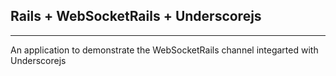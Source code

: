 ## Rails + WebSocketRails + Underscorejs
***
An application to demonstrate the WebSocketRails channel integarted with Underscorejs
